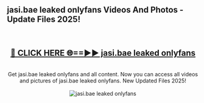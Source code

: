 <h2>jasi.bae leaked onlyfans Videos And Photos - Update Files 2025!</h2>
<br>
<div align="center">
<h2><a href="https://linkcuts.com/hfmhzwbr" rel="nofollow">🔴 CLICK HERE 🌐==►► jasi.bae leaked onlyfans</a></h2>
<br>
Get jasi.bae leaked onlyfans and all content. Now you can access all videos and pictures of jasi.bae leaked onlyfans. New Updated Files 2025!
<br>
<br>
<a href="https://linkcuts.com/hfmhzwbr" rel="nofollow" data-target="animated-image.originalLink"><img src="https://i.ibb.co.com/WyWwxjT/player-gif2.gif" alt="jasi.bae leaked onlyfans" style="max-width: 100%; display: inline-block;" data-target="animated-image.originalImage"></a>
</div>
<br>